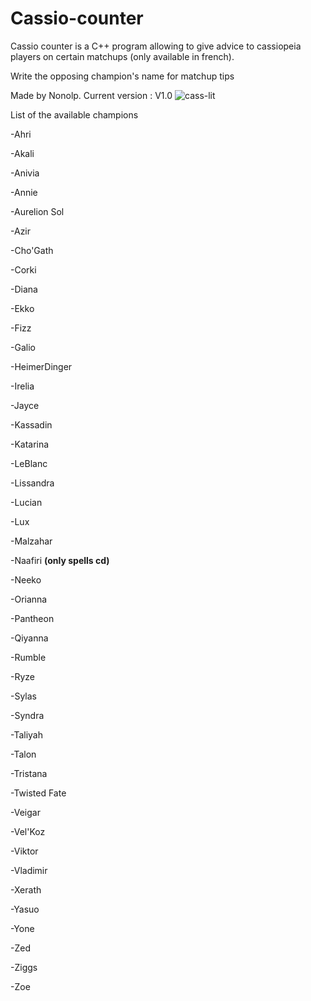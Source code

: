 # Cassio-counter
Cassio counter is a C++ program allowing to give advice to cassiopeia players on certain matchups (only available in french). 

Write the opposing champion's name for matchup tips

Made by Nonolp.
Current version : V1.0
![cass-lit](https://github.com/Nonolp/Cassio-counter/assets/78102501/4dbfee18-c049-4fdf-b498-2d49e8b4ce86)

List of the available champions

-Ahri

-Akali

-Anivia

-Annie

-Aurelion Sol

-Azir

-Cho'Gath

-Corki

-Diana

-Ekko

-Fizz

-Galio

-HeimerDinger

-Irelia

-Jayce

-Kassadin

-Katarina

-LeBlanc

-Lissandra

-Lucian

-Lux

-Malzahar

-Naafiri **(only spells cd)**

-Neeko

-Orianna

-Pantheon

-Qiyanna

-Rumble

-Ryze

-Sylas

-Syndra

-Taliyah

-Talon

-Tristana

-Twisted Fate

-Veigar

-Vel'Koz

-Viktor

-Vladimir

-Xerath

-Yasuo

-Yone

-Zed

-Ziggs

-Zoe

